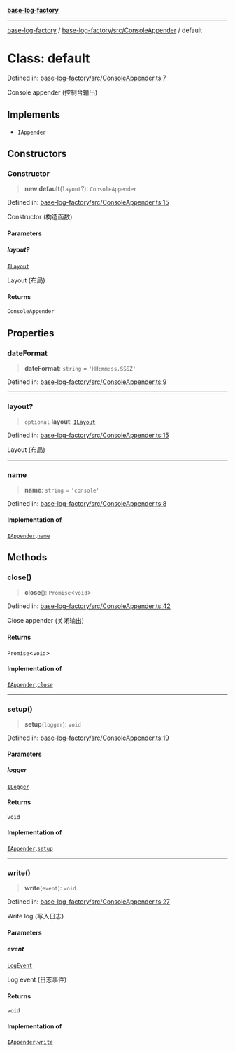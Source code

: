 [**base-log-factory**](../../../../index.md)

***

[base-log-factory](../../../../index.md) / [base-log-factory/src/ConsoleAppender](../index.md) / default

# Class: default

Defined in: [base-log-factory/src/ConsoleAppender.ts:7](https://github.com/fengxinming/log-base/blob/2c3efcb178d7ddc2410225a9c002fea10b6d1b2d/packages/base-log-factory/src/ConsoleAppender.ts#L7)

Console appender (控制台输出)

## Implements

- [`IAppender`](../../typings/interfaces/IAppender.md)

## Constructors

### Constructor

> **new default**(`layout`?): `ConsoleAppender`

Defined in: [base-log-factory/src/ConsoleAppender.ts:15](https://github.com/fengxinming/log-base/blob/2c3efcb178d7ddc2410225a9c002fea10b6d1b2d/packages/base-log-factory/src/ConsoleAppender.ts#L15)

Constructor (构造函数)

#### Parameters

##### layout?

[`ILayout`](../../typings/interfaces/ILayout.md)

Layout (布局)

#### Returns

`ConsoleAppender`

## Properties

### dateFormat

> **dateFormat**: `string` = `'HH:mm:ss.SSSZ'`

Defined in: [base-log-factory/src/ConsoleAppender.ts:9](https://github.com/fengxinming/log-base/blob/2c3efcb178d7ddc2410225a9c002fea10b6d1b2d/packages/base-log-factory/src/ConsoleAppender.ts#L9)

***

### layout?

> `optional` **layout**: [`ILayout`](../../typings/interfaces/ILayout.md)

Defined in: [base-log-factory/src/ConsoleAppender.ts:15](https://github.com/fengxinming/log-base/blob/2c3efcb178d7ddc2410225a9c002fea10b6d1b2d/packages/base-log-factory/src/ConsoleAppender.ts#L15)

Layout (布局)

***

### name

> **name**: `string` = `'console'`

Defined in: [base-log-factory/src/ConsoleAppender.ts:8](https://github.com/fengxinming/log-base/blob/2c3efcb178d7ddc2410225a9c002fea10b6d1b2d/packages/base-log-factory/src/ConsoleAppender.ts#L8)

#### Implementation of

[`IAppender`](../../typings/interfaces/IAppender.md).[`name`](../../typings/interfaces/IAppender.md#name)

## Methods

### close()

> **close**(): `Promise`\<`void`\>

Defined in: [base-log-factory/src/ConsoleAppender.ts:42](https://github.com/fengxinming/log-base/blob/2c3efcb178d7ddc2410225a9c002fea10b6d1b2d/packages/base-log-factory/src/ConsoleAppender.ts#L42)

Close appender (关闭输出)

#### Returns

`Promise`\<`void`\>

#### Implementation of

[`IAppender`](../../typings/interfaces/IAppender.md).[`close`](../../typings/interfaces/IAppender.md#close)

***

### setup()

> **setup**(`logger`): `void`

Defined in: [base-log-factory/src/ConsoleAppender.ts:19](https://github.com/fengxinming/log-base/blob/2c3efcb178d7ddc2410225a9c002fea10b6d1b2d/packages/base-log-factory/src/ConsoleAppender.ts#L19)

#### Parameters

##### logger

[`ILogger`](../../typings/interfaces/ILogger.md)

#### Returns

`void`

#### Implementation of

[`IAppender`](../../typings/interfaces/IAppender.md).[`setup`](../../typings/interfaces/IAppender.md#setup)

***

### write()

> **write**(`event`): `void`

Defined in: [base-log-factory/src/ConsoleAppender.ts:27](https://github.com/fengxinming/log-base/blob/2c3efcb178d7ddc2410225a9c002fea10b6d1b2d/packages/base-log-factory/src/ConsoleAppender.ts#L27)

Write log (写入日志)

#### Parameters

##### event

[`LogEvent`](../../typings/interfaces/LogEvent.md)

Log event (日志事件)

#### Returns

`void`

#### Implementation of

[`IAppender`](../../typings/interfaces/IAppender.md).[`write`](../../typings/interfaces/IAppender.md#write)
